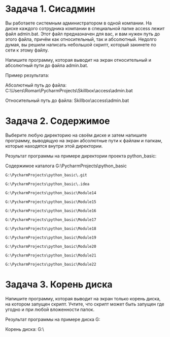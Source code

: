 # Задача 1. Сисадмин

Вы работаете системным администратором в одной компании. На диске каждого сотрудника компании в специальной папке access лежит файл admin.bat. Этот файл предназначен для вас, и вам нужен путь до этого файла, причём как относительный, так и абсолютный. Недолго думая, вы решили написать небольшой скрипт, который закинете по сети к этому файлу.

Напишите программу, которая выводит на экран относительный и абсолютный пути до файла admin.bat. 

 

Пример результата:

Абсолютный путь до файла: C:\Users\Roman\PycharmProjects\Skillbox\access\admin.bat

 

Относительный путь до файла: Skillbox\access\admin.bat



# Задача 2. Содержимое

Выберите любую директорию на своём диске и затем напишите программу, выводящую на экран абсолютные пути к файлам и папкам, которые находятся внутри этой директории. 

 

Результат программы на примере директории проекта python_basic:

Содержимое каталога G:\PycharmProjects\python_basic

    G:\PycharmProjects\python_basic\.git

    G:\PycharmProjects\python_basic\.idea

    G:\PycharmProjects\python_basic\Module14

    G:\PycharmProjects\python_basic\Module15

    G:\PycharmProjects\python_basic\Module16

    G:\PycharmProjects\python_basic\Module17

    G:\PycharmProjects\python_basic\Module18

    G:\PycharmProjects\python_basic\Module19

    G:\PycharmProjects\python_basic\Module20

    G:\PycharmProjects\python_basic\Module21

    G:\PycharmProjects\python_basic\Module22



# Задача 3. Корень диска

Напишите программу, которая выводит на экран только корень диска, на котором запущен скрипт. Учтите, что скрипт может быть запущен где угодно и при любой вложенности папок.

 

Результат программы на примере диска G:

Корень диска: G:\\